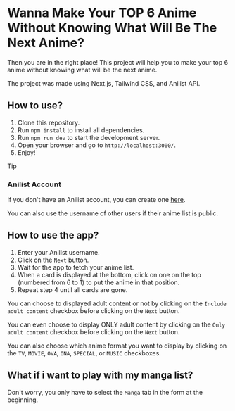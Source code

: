 # Wanna Make Your TOP 6 Anime Without Knowing What Will Be The Next Anime?
Then you are in the right place! This project will help you to make your top 6 anime without knowing what will be the next anime.

The project was made using Next.js, Tailwind CSS, and Anilist API.

## How to use?
1. Clone this repository.
2. Run `npm install` to install all dependencies.
3. Run `npm run dev` to start the development server.
4. Open your browser and go to `http://localhost:3000/`.
5. Enjoy!

>[!TIP]
> ### Anilist Account
> If you don't have an Anilist account, you can create one [here](https://anilist.co/signup).
>
> You can also use the username of other users if their anime list is public.

## How to use the app?
1. Enter your Anilist username.
2. Click on the `Next` button.
3. Wait for the app to fetch your anime list.
4. When a card is displayed at the bottom, click on one on the top (numbered from 6 to 1) to put the anime in that position.
5. Repeat step 4 until all cards are gone.

You can choose to displayed adult content or not by clicking on the `Include adult content` checkbox before clicking on the `Next` button.

You can even choose to display ONLY adult content by clicking on the `Only adult content` checkbox before clicking on the `Next` button.

You can also choose which anime format you want to display by clicking on the `TV`, `MOVIE`, `OVA`, `ONA`, `SPECIAL`, or `MUSIC` checkboxes.

## What if i want to play with my manga list?
Don't worry, you only have to select the `Manga` tab in the form at the beginning.